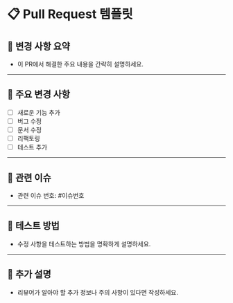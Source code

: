 # 📋 Pull Request 템플릿

## 📌 변경 사항 요약
- 이 PR에서 해결한 주요 내용을 간략히 설명하세요.

---

## 🔨 주요 변경 사항
- [ ] 새로운 기능 추가
- [ ] 버그 수정
- [ ] 문서 수정
- [ ] 리팩토링
- [ ] 테스트 추가

---

## 📝 관련 이슈
- 관련 이슈 번호: #이슈번호

---

## 🚀 테스트 방법
- 수정 사항을 테스트하는 방법을 명확하게 설명하세요.

---

## 🤔 추가 설명
- 리뷰어가 알아야 할 추가 정보나 주의 사항이 있다면 작성하세요.